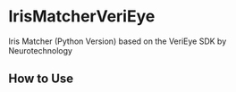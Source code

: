 # IrisMatcherVeriEye
Iris Matcher (Python Version) based on the VeriEye SDK by  Neurotechnology

## How to Use

